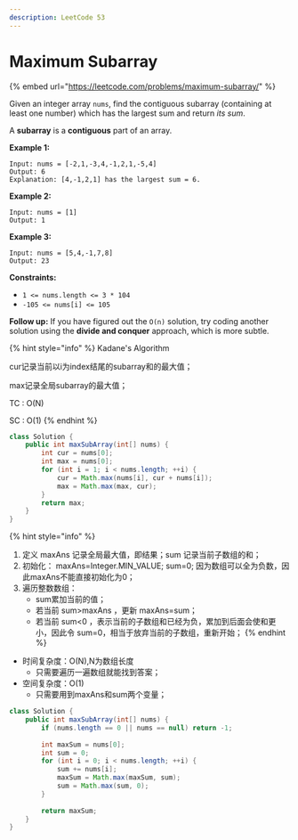 ```yaml
---
description: LeetCode 53
---
```


# Maximum Subarray

{% embed url="https://leetcode.com/problems/maximum-subarray/" %}

Given an integer array `nums`, find the contiguous subarray (containing at least one number) which has the largest sum and return _its sum_.

A **subarray** is a **contiguous** part of an array.

**Example 1:**

```
Input: nums = [-2,1,-3,4,-1,2,1,-5,4]
Output: 6
Explanation: [4,-1,2,1] has the largest sum = 6.
```

**Example 2:**

```
Input: nums = [1]
Output: 1
```

**Example 3:**

```
Input: nums = [5,4,-1,7,8]
Output: 23
```

**Constraints:**

* `1 <= nums.length <= 3 * 104`
* `-105 <= nums[i] <= 105`

**Follow up:** If you have figured out the `O(n)` solution, try coding another solution using the **divide and conquer** approach, which is more subtle.

{% hint style="info" %}
Kadane's Algorithm

cur记录当前以i为index结尾的subarray和的最大值；

max记录全局subarray的最大值；

TC : O(N)

SC : O(1)
{% endhint %}

```java
class Solution {
    public int maxSubArray(int[] nums) {
        int cur = nums[0];
        int max = nums[0];
        for (int i = 1; i < nums.length; ++i) {
            cur = Math.max(nums[i], cur + nums[i]);
            max = Math.max(max, cur);
        }
        return max;
    }
}
```

{% hint style="info" %}
1. 定义 maxAns 记录全局最大值，即结果；sum 记录当前子数组的和；
2. 初始化： maxAns=Integer.MIN\_VALUE; sum=0; 因为数组可以全为负数，因此maxAns不能直接初始化为0；
3. 遍历整数数组：
   * sum累加当前的值；
   * 若当前 sum>maxAns ，更新 maxAns=sum；
   * 若当前 sum<0 ，表示当前的子数组和已经为负，累加到后面会使和更小，因此令 sum=0，相当于放弃当前的子数组，重新开始；
{% endhint %}

* 时间复杂度：O(N),N为数组长度
  * 只需要遍历一遍数组就能找到答案；
* 空间复杂度：O(1)
  * 只需要用到maxAns和sum两个变量；

```java
class Solution {
    public int maxSubArray(int[] nums) {
        if (nums.length == 0 || nums == null) return -1;
        
        int maxSum = nums[0];
        int sum = 0;
        for (int i = 0; i < nums.length; ++i) {
            sum += nums[i];
            maxSum = Math.max(maxSum, sum);
            sum = Math.max(sum, 0);
        }
        
        return maxSum;
    }
}
```
